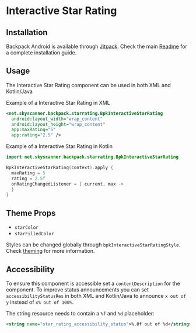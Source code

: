 # Interactive Star Rating

## Installation

Backpack Android is available through [Jitpack](https://jitpack.io/#Skyscanner/backpack-android). Check the main [Readme](https://github.com/skyscanner/backpack-android#installation) for a complete installation guide.

## Usage

The Interactive Star Rating component can be used in both XML and Kotlin/Java

Example of a Interactive Star Rating in XML

```xml
<net.skyscanner.backpack.starrating.BpkInteractiveStarRating
  android:layout_width="wrap_content"
  android:layout_height="wrap_content"
  app:maxRating="5"
  app:rating="2.5" />
```

Example of a Interactive Star Rating in Kotlin

```Kotlin
import net.skyscanner.backpack.starrating.BpkInteractiveStarRating

BpkInteractiveStarRating(context).apply {
  maxRating = 5
  rating = 2.5f
  onRatingChangedListener = { current, max ->
  }
}
```

## Theme Props

- `starColor`
- `starFilledColor`

Styles can be changed globally through `bpkInteractiveStarRatingStyle`. Check [theming](https://github.com/Skyscanner/backpack-android/blob/main/docs/THEMING.md) for more information.


## Accessibility

To ensure this component is accessible set a `contentDescription` for the component.
To improve status announcements you can set `accessibilityStatusRes` in both XML and Kotlin/Java to announce `x out of y` instead of `x% out of 100%`.

The string resource needs to contain a `%f` and `%d` placeholder:

```xml
<string name="star_rating_accessibility_status">%.0f out of %d</string>
```

